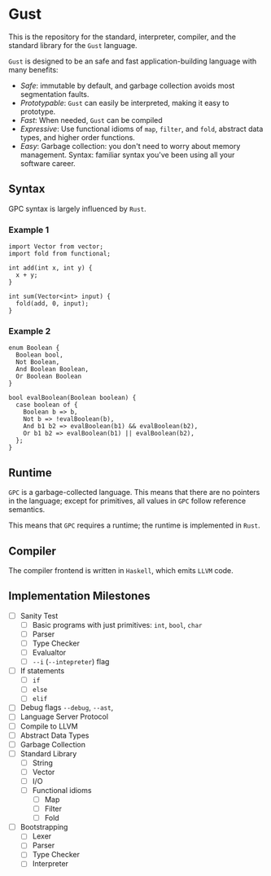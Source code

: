 # Gust
This is the repository for the standard, interpreter, compiler, and the standard library for the `Gust` language.

`Gust` is designed to be an safe and fast application-building language with many benefits:
* _Safe_: immutable by default, and garbage collection avoids most segmentation faults.
* _Prototypable_: `Gust` can easily be interpreted, making it easy to prototype.
* _Fast_: When needed, `Gust` can be compiled 
* _Expressive_: Use functional idioms of `map`, `filter`, and `fold`, abstract data types, and higher order functions.
* _Easy_: Garbage collection: you don't need to worry about memory management. Syntax: familiar syntax you've been using all your software career.

## Syntax
GPC syntax is largely influenced by `Rust`.
### Example 1
```
import Vector from vector;
import fold from functional;

int add(int x, int y) {
  x + y;
}

int sum(Vector<int> input) {
  fold(add, 0, input);
} 
```

### Example 2
```
enum Boolean {
  Boolean bool,
  Not Boolean,
  And Boolean Boolean,
  Or Boolean Boolean
}

bool evalBoolean(Boolean boolean) {
  case boolean of {
    Boolean b => b,
    Not b => !evalBoolean(b),
    And b1 b2 => evalBoolean(b1) && evalBoolean(b2),
    Or b1 b2 => evalBoolean(b1) || evalBoolean(b2),
  };
}

```

## Runtime
`GPC` is a garbage-collected language.
This means that there are no pointers in the language; except for primitives, all values in `GPC` follow reference semantics.

This means that `GPC` requires a runtime; the runtime is implemented in `Rust`.

## Compiler
The compiler frontend is written in `Haskell`, which emits `LLVM` code.

## Implementation Milestones
- [ ] Sanity Test
    - [ ] Basic programs with just primitives: `int`, `bool`, `char`
    - [ ] Parser
    - [ ] Type Checker
    - [ ] Evalualtor
    - [ ] `--i` (`--intepreter`) flag
- [ ] If statements
    - [ ] `if`
    - [ ] `else`
    - [ ] `elif`
- [ ] Debug flags `--debug`, `--ast`, 
- [ ] Language Server Protocol
- [ ] Compile to LLVM
- [ ] Abstract Data Types
- [ ] Garbage Collection
- [ ] Standard Library
    - [ ] String
    - [ ] Vector
    - [ ] I/O
    - [ ] Functional idioms
        - [ ] Map
        - [ ] Filter
        - [ ] Fold
- [ ] Bootstrapping
    - [ ] Lexer
    - [ ] Parser
    - [ ] Type Checker
    - [ ] Interpreter
